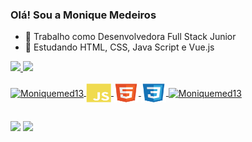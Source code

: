 ### Olá! Sou a Monique Medeiros

- 🔭 Trabalho como Desenvolvedora Full Stack Junior
- 🌱 Estudando HTML, CSS, Java Script e Vue.js
  
<div>
  <a href="https://github.com/Moniquemed13">
  <img height="180em" src="https://github-readme-stats.vercel.app/api?username=moniquemed13&show_icons=true&theme=tokyonight&include_all_commits=true&count_private=true"/>
  <img height="180em" src="https://github-readme-stats.vercel.app/api/top-langs/?username=moniquemed13&layout=compact&langs_count=7&theme=tokyonight"/>
</div>


<div style="display: inline_block"><br>
  <img align="center" alt="Moniquemed13" heigth="30" width="40" src="https://cdn.jsdelivr.net/gh/devicons/devicon/icons/mysql/mysql-original.svg">
  <img align="center" alt="Moniquemed13" height="30" width="40" src="https://raw.githubusercontent.com/devicons/devicon/master/icons/javascript/javascript-plain.svg">
  <img align="center" alt="Moniquemed13" height="30" width="40" src="https://raw.githubusercontent.com/devicons/devicon/master/icons/html5/html5-original.svg">
  <img align="center" alt="Moniquemed13" height="30" width="40" src="https://raw.githubusercontent.com/devicons/devicon/master/icons/css3/css3-original.svg">
  <img align="center" alt="Moniquemed13" heigth="30" width="40" src="https://cdn.jsdelivr.net/gh/devicons/devicon/icons/vuejs/vuejs-original.svg">
</div>
  
##
 
<div> 
  <a href = "mailto:monique.med17@gmail.com"><img src="https://img.shields.io/badge/-Gmail-%23333?style=for-the-badge&logo=gmail&logoColor=white" target="_blank"></a>
  <a href="https://www.linkedin.com/in/monique-medeiros-9b319715b/" target="_blank"><img src="https://img.shields.io/badge/-LinkedIn-%230077B5?style=for-the-badge&logo=linkedin&logoColor=white" target="_blank"></a>
</div>

 ##
